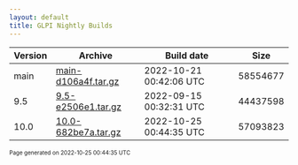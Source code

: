```yaml
---
layout: default
title: GLPI Nightly Builds
---
```


Version|Archive|Build date|Size
---|---|---|---
main|[main-d106a4f.tar.gz](main-d106a4f.tar.gz)|2022-10-21 00:42:06 UTC|58554677
9.5|[9.5-e2506e1.tar.gz](9.5-e2506e1.tar.gz)|2022-09-15 00:32:31 UTC|44437598
10.0|[10.0-682be7a.tar.gz](10.0-682be7a.tar.gz)|2022-10-25 00:44:35 UTC|57093823

<font size="1">Page generated on 2022-10-25 00:44:35 UTC</font>
